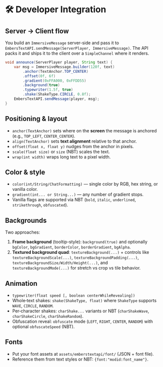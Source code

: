 # 🛠 Developer Integration

## Server → Client flow
You build an `ImmersiveMessage` server-side and pass it to `EmbersTextAPI.sendMessage(ServerPlayer, ImmersiveMessage)`.
The API packs it and ships it to the client over a `SimpleChannel` where it renders.

```java
void announce(ServerPlayer player, String text) {
    var msg = ImmersiveMessage.builder(120f, text)
        .anchor(TextAnchor.TOP_CENTER)
        .offset(0f, 6f)
        .gradient(0xFFA000, 0xFFDD55)
        .background(true)
        .typewriter(1.5f, true)
        .shake(ShakeType.CIRCLE, 0.8f);
    EmbersTextAPI.sendMessage(player, msg);
}
```

## Positioning & layout
- `anchor(TextAnchor)` sets where on the **screen** the message is anchored (e.g., `TOP_LEFT`, `CENTER_CENTER`).
- `align(TextAnchor)` sets **text alignment** relative to that anchor.
- `offset(float x, float y)` nudges from the anchor in pixels.
- `scale(float size)` or `size` (NBT) scales the text.
- `wrap(int width)` wraps long text to a pixel width.

## Color & style
- `color(int/String/ChatFormatting)` — single color by RGB, hex string, or vanilla color.
- `gradient(int... or String...)` — any number of gradient stops.
- Vanilla flags are supported via NBT (`bold`, `italic`, `underlined`, `strikethrough`, `obfuscated`).

## Backgrounds
Two approaches:
1) **Frame background** (tooltip-style): `background(true)` and optionally `bgColor`, `bgGradient`, `borderColor`, `borderGradient`, `bgAlpha`.
2) **Textured background quad**: `textureBackground(...)` + controls
   like `textureBackgroundScale(...)`, `textureBackgroundPadding(...)`,
   `textureBackgroundSize/Width/Height(...)`, and `textureBackgroundMode(...)`
   for stretch vs crop vs tile behavior.

## Animation
- `typewriter(float speed [, boolean centerWhileRevealing])`
- Whole‑text shakes: `shake(ShakeType, float)` where `ShakeType` supports `WAVE`, `CIRCLE`, `RANDOM`.
- Per‑character shakes: `charShake...` variants or NBT (`charShakeWave`, `charShakeCircle`, `charShakeRandom`).
- Obfuscation reveal: `obfuscate` mode (`LEFT`, `RIGHT`, `CENTER`, `RANDOM`) with optional `obfuscateSpeed` (NBT).

## Fonts
- Put your font assets at `assets/emberstextapi/font/` (JSON + font file).
- Reference them from text styles or NBT: `{font:"modid:font_name"}`.

